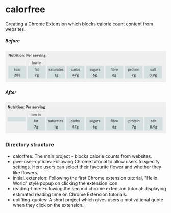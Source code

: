 # calorfree

Creating a Chrome Extension which blocks calorie count content from websites.

##### Before
![Before calorfree extension](https://github.com/technologeve/calorfree/blob/main/readme-images/before.png)
##### After
![After calorfree extension](https://github.com/technologeve/calorfree/blob/main/readme-images/after.png)

### Directory structure
- calorfree: The main project - blocks calorie counts from websites.
- give-user-options: Following Chrome tutorial to allow users to specify settings. Here users can select their favourite flower and whether they like flowers.
- initial_extension: Following the first Chrome extension tutorial, "Hello World" style popup on clicking the extension icon.
- reading-time: Following the second chrome extension tutorial: displaying estimated reading time on Chrome Extension tutorials.
- uplifting-quotes: A short project which gives users a motivational quote when they click on the extension.

